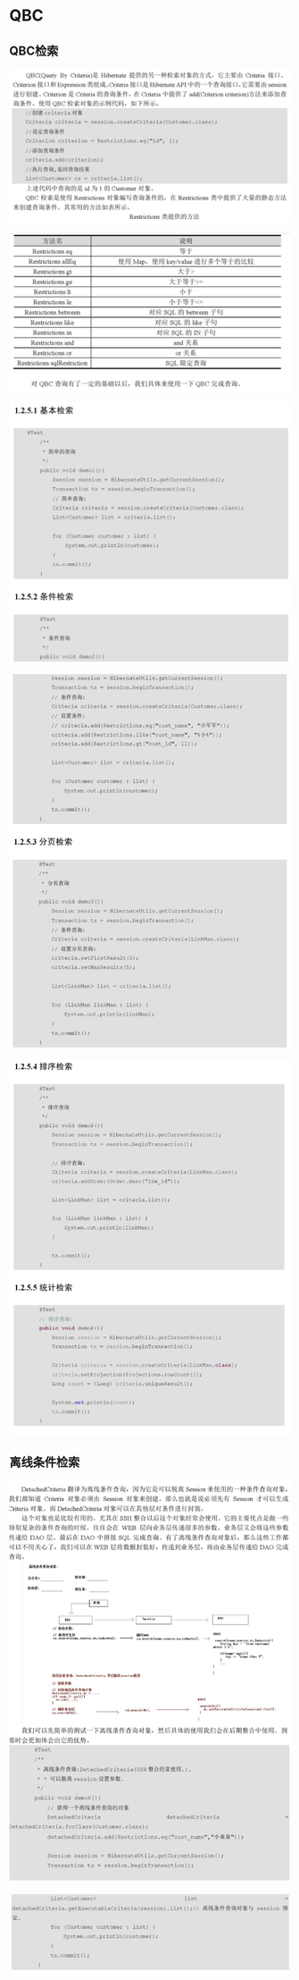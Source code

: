 # QBC

## QBC检索

![](../../../../.gitbook/assets/image%20%28251%29.png)

![](../../../../.gitbook/assets/image%20%2872%29.png)

![](../../../../.gitbook/assets/image%20%28196%29.png)

![](../../../../.gitbook/assets/image%20%2848%29.png)

![](../../../../.gitbook/assets/image%20%28250%29.png)

## 离线条件检索 

![](../../../../.gitbook/assets/image%20%2843%29.png)

![](../../../../.gitbook/assets/image%20%2828%29.png)



